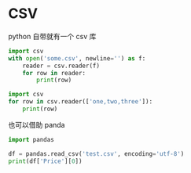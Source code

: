 # CSV



python 自带就有一个 csv 库

```python
import csv
with open('some.csv', newline='') as f:
    reader = csv.reader(f)
    for row in reader:
        print(row)
```



```python
import csv
for row in csv.reader(['one,two,three']):
    print(row)
```



也可以借助 panda

```python
import pandas

df = pandas.read_csv('test.csv', encoding='utf-8')
print(df['Price'][0])
```

















